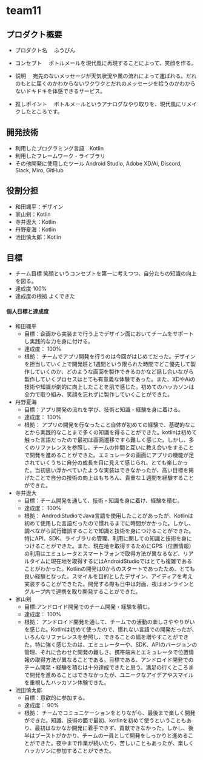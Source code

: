 # team11

## プロダクト概要
- プロダクト名
　ふうびん
 
- コンセプト
　ボトルメールを現代風に再現することによって、笑顔を作る。
 
- 説明
　宛先のないメッセージが天気状況や風の流れによって運ばれる。だれのもとに届くのかわからないワクワクとだれのメッセージを拾うのかわからないドキドキを体感できるサービス。
 
- 推しポイント
　ボトルメールというアナログなやり取りを、現代風にリメイクしたところです。

## 開発技術
- 利用したプログラミング言語　Kotlin
- 利用したフレームワーク・ライブラリ
- その他開発に使用したツール Android Studio, Adobe XD/Ai, Discord, Slack, Miro, GitHub

## 役割分担
- 和田颯平：デザイン
- 家山剣：Kotlin
- 寺井遼大：Kotlin
- 丹野夏海：Kotlin
- 池田慎太郎：Kotlin

## 目標
- チーム目標
笑顔というコンセプトを第一に考えつつ、自分たちの知識の向上を図る。
- 達成度
100%
- 達成度の根拠
よくできた

#### 個人目標と達成度  
- 和田颯平
  - 目標：企画から実装まで行う上でデザイン面においてチームをサポートし実践的な力を身に付ける。
  - 達成度： 100%  
  - 根拠： チームでアプリ開発を行うのは今回がはじめてだった。デザインを担当していく上で開発班と1週間という限られた時間でどこ優先して製作していくのか、どのような画面を製作できるのかなど話し合いながら製作していくプロセスはとても有意義な体験であった。また、XDやAiの技術や知識が劇的に向上したことを肌で感じた。初めてのハッカソンは全力で取り組み、笑顔を忘れずに製作していくことができた。
- 丹野夏海
  - 目標：アプリ開発の流れを学び、技術と知識・経験を身に着ける。  
  - 達成度： 100%  
  - 根拠： アプリの開発を行なったこと自体が初めての経験で、基礎的なことから実践的なことまで多くの知識を得ることができた。kotlinは初めて触った言語だったので最初は画面遷移ですら難しく感じた。しかし、多くのリファレンスを参照し、チームの仲間と互いに教え合いをすることで開発を進めることができた。エミュレータの画面にアプリの機能が足されていくうちに自分の成長を目に見えて感じられ、とても楽しかった。当初思い浮かべていたような実装はできなかったが、高い目標を掲げたことで自分の技術の向上はもちろん、貴重な１週間を経験することができた。
- 寺井遼大
  - 目標：チーム開発を通して、技術・知識を身に着け、経験を積む。
  - 達成度： 100%  
  - 根拠： AndrodiStudioでJava言語を使用したことがあったが、Kotlinは初めて使用した言語だったので慣れるまでに時間がかかった。しかし、調べながら試行錯誤することで知識と技術を身につけることができた。特にAPI、SDK、ライブラリの管理、利用に関しての知識と技術を身につけることができた。また、現在地を取得するためにGPS（位置情報）の利用はエミュレータとスマートフォンで取得方法が異なるなど、リアルタイムに現在地を取得するにはAndroidStudioではとても複雑であることがわかった。Kotlinの開発は0からのスタートであったため、とても良い経験となった。スマイルを目的としたデザイン、アイディアを考え実装することができたた。開発する際も日中は対面、夜はオンラインとグループ内で連携を取り開発することができた。
- 家山剣
  - 目標:アンドロイド開発でのチーム開発・経験を積む。
  - 達成度： 100%
  - 根拠： アンドロイド開発を通して、チームでの活動の楽しさややりがいを感じた。Kotlinは初めて使ったので、慣れない言語での開発だったが、いろんなリファレンスを参照し、できることの幅を増やすことができた。特に強く感じたのは、エミュレーターや、SDK、APIのバージョンの管理、それに合わせた開発の難しさ、携帯端末とエミュレータで位置情報の取得方法が異なることである。目標である、アンドロイド開発でのチーム開発・経験を積むは十分達成できたと思う。満足の行くところまで開発を進めることはできなかったが、ユニークなアイデアやスマイルを重視したハッカソン体験できた。
- 池田慎太郎
  - 目標：意欲的に参加する。
  - 達成度： 90%  
  - 根拠： チームでコミュニケーションをとりながら、最後まで楽しく開発ができた。知識、技術の面で最初、kotlinを初めて使うということもあり、最初はなかなか開発に着手できず、貢献できなかった。しかし、後半はブーストがかかり、チームの一員として開発をしっかりと進めることができた。夜中まで作業が続いたり、苦しいこともあったが、楽しくハッカソンに参加することができた。
